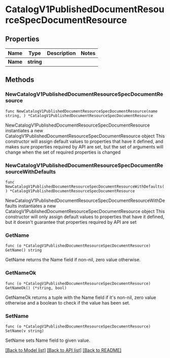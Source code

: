# CatalogV1PublishedDocumentResourceSpecDocumentResource

## Properties

Name | Type | Description | Notes
------------ | ------------- | ------------- | -------------
**Name** | **string** |  | 

## Methods

### NewCatalogV1PublishedDocumentResourceSpecDocumentResource

`func NewCatalogV1PublishedDocumentResourceSpecDocumentResource(name string, ) *CatalogV1PublishedDocumentResourceSpecDocumentResource`

NewCatalogV1PublishedDocumentResourceSpecDocumentResource instantiates a new CatalogV1PublishedDocumentResourceSpecDocumentResource object
This constructor will assign default values to properties that have it defined,
and makes sure properties required by API are set, but the set of arguments
will change when the set of required properties is changed

### NewCatalogV1PublishedDocumentResourceSpecDocumentResourceWithDefaults

`func NewCatalogV1PublishedDocumentResourceSpecDocumentResourceWithDefaults() *CatalogV1PublishedDocumentResourceSpecDocumentResource`

NewCatalogV1PublishedDocumentResourceSpecDocumentResourceWithDefaults instantiates a new CatalogV1PublishedDocumentResourceSpecDocumentResource object
This constructor will only assign default values to properties that have it defined,
but it doesn't guarantee that properties required by API are set

### GetName

`func (o *CatalogV1PublishedDocumentResourceSpecDocumentResource) GetName() string`

GetName returns the Name field if non-nil, zero value otherwise.

### GetNameOk

`func (o *CatalogV1PublishedDocumentResourceSpecDocumentResource) GetNameOk() (*string, bool)`

GetNameOk returns a tuple with the Name field if it's non-nil, zero value otherwise
and a boolean to check if the value has been set.

### SetName

`func (o *CatalogV1PublishedDocumentResourceSpecDocumentResource) SetName(v string)`

SetName sets Name field to given value.



[[Back to Model list]](../README.md#documentation-for-models) [[Back to API list]](../README.md#documentation-for-api-endpoints) [[Back to README]](../README.md)


